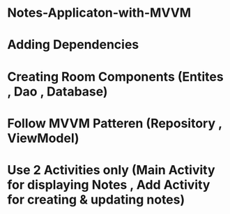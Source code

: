 # Notes-Applicaton-with-MVVM
# Adding Dependencies
# Creating Room Components (Entites , Dao , Database)
# Follow MVVM Patteren (Repository , ViewModel)
# Use 2 Activities only (Main Activity for displaying Notes , Add Activity for creating & updating notes) 
